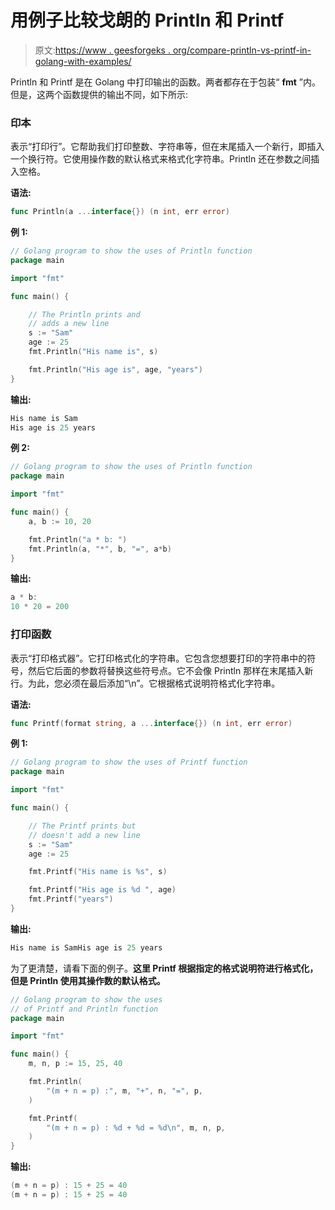 # 用例子比较戈朗的 Println 和 Printf

> 原文:[https://www . geesforgeks . org/compare-println-vs-printf-in-golang-with-examples/](https://www.geeksforgeeks.org/compare-println-vs-printf-in-golang-with-examples/)

Println 和 Printf 是在 Golang 中打印输出的函数。两者都存在于包装“ **fmt** ”内。但是，这两个函数提供的输出不同，如下所示:

### 印本

表示“打印行”。它帮助我们打印整数、字符串等，但在末尾插入一个新行，即插入一个换行符。它使用操作数的默认格式来格式化字符串。Println 还在参数之间插入空格。

**语法:**

```go
func Println(a ...interface{}) (n int, err error)

```

**例 1:**

```go
// Golang program to show the uses of Println function
package main

import "fmt"

func main() {

    // The Println prints and
    // adds a new line
    s := "Sam"
    age := 25
    fmt.Println("His name is", s)

    fmt.Println("His age is", age, "years")
}
```

**输出:**

```go
His name is Sam
His age is 25 years

```

**例 2:**

```go
// Golang program to show the uses of Println function
package main

import "fmt"

func main() {
    a, b := 10, 20

    fmt.Println("a * b: ")
    fmt.Println(a, "*", b, "=", a*b)
}
```

**输出:**

```go
a * b: 
10 * 20 = 200

```

### 打印函数

表示“打印格式器”。它打印格式化的字符串。它包含您想要打印的字符串中的符号，然后它后面的参数将替换这些符号点。它不会像 Println 那样在末尾插入新行。为此，您必须在最后添加“\n”。它根据格式说明符格式化字符串。

**语法:**

```go
func Printf(format string, a ...interface{}) (n int, err error)

```

**例 1:**

```go
// Golang program to show the uses of Printf function
package main

import "fmt"

func main() {

    // The Printf prints but
    // doesn't add a new line
    s := "Sam"
    age := 25

    fmt.Printf("His name is %s", s)

    fmt.Printf("His age is %d ", age)
    fmt.Printf("years")
}
```

**输出:**

```go
His name is SamHis age is 25 years

```

为了更清楚，请看下面的例子。**这里 Printf 根据指定的格式说明符进行格式化，但是 Println 使用其操作数的默认格式。**

```go
// Golang program to show the uses
// of Printf and Println function
package main

import "fmt"

func main() {
    m, n, p := 15, 25, 40

    fmt.Println(
        "(m + n = p) :", m, "+", n, "=", p,
    )

    fmt.Printf(
        "(m + n = p) : %d + %d = %d\n", m, n, p,
    )
}
```

**输出:**

```go
(m + n = p) : 15 + 25 = 40
(m + n = p) : 15 + 25 = 40

```